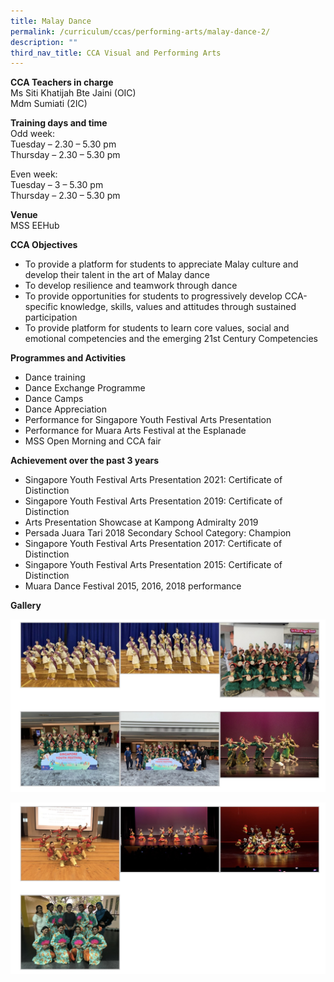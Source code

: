```yaml
---
title: Malay Dance
permalink: /curriculum/ccas/performing-arts/malay-dance-2/
description: ""
third_nav_title: CCA Visual and Performing Arts
---
```

**CCA Teachers in charge** <br>
Ms Siti Khatijah Bte Jaini (OIC)<br>
Mdm Sumiati (2IC)

**Training days and time**&nbsp;<br>
Odd week:<br>
Tuesday – 2.30 – 5.30 pm<br>
Thursday – 2.30 – 5.30 pm

Even week:<br>
Tuesday – 3 – 5.30 pm<br>
Thursday – 2.30 – 5.30 pm

**Venue**<br>
MSS EEHub

**CCA Objectives**

*   To provide a platform for students to appreciate Malay culture and develop their talent in the art of Malay dance
*   To develop resilience and teamwork through dance
*   To provide opportunities for students to progressively develop CCA-specific knowledge, skills, values and attitudes through sustained participation
*   To provide platform for students to learn core values, social and emotional competencies and the emerging 21st Century Competencies

**Programmes and Activities**

*   Dance training
*   Dance Exchange Programme
*   Dance Camps
*   Dance Appreciation
*   Performance for Singapore Youth Festival Arts Presentation
*   Performance for Muara Arts Festival at the Esplanade
*   MSS Open Morning and CCA fair

**Achievement over the past 3 years**

*   Singapore Youth Festival Arts Presentation 2021: Certificate of Distinction
*   Singapore Youth Festival Arts Presentation 2019: Certificate of Distinction
*   Arts Presentation Showcase at Kampong Admiralty 2019
*   Persada Juara Tari 2018 Secondary School Category: Champion
*   Singapore Youth Festival Arts Presentation 2017: Certificate of Distinction
*   Singapore Youth Festival Arts Presentation 2015: Certificate of Distinction
*   Muara Dance Festival 2015, 2016, 2018 performance

**Gallery**

![Malay Dance](/images/Malay%20Dance_1.jpg)

![Malay Dance](/images/Malay%20Dance_2.jpg)